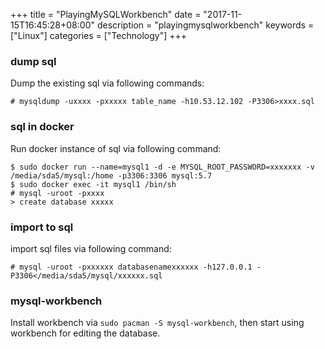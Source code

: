 +++
title = "PlayingMySQLWorkbench"
date = "2017-11-15T16:45:28+08:00"
description = "playingmysqlworkbench"
keywords = ["Linux"]
categories = ["Technology"]
+++
### dump sql
Dump the existing sql via following commands:    

```
# mysqldump -uxxxx -pxxxxx table_name -h10.53.12.102 -P3306>xxxx.sql
```
### sql in docker
Run docker instance of sql via following command:    

```
$ sudo docker run --name=mysql1 -d -e MYSQL_ROOT_PASSWORD=xxxxxxx -v /media/sda5/mysql:/home -p3306:3306 mysql:5.7
$ sudo docker exec -it mysql1 /bin/sh
# mysql -uroot -pxxxx
> create database xxxxx
```
### import to sql
import sql files via following command:    

```
# mysql -uroot -pxxxxxx databasenamexxxxxx -h127.0.0.1 -P3306</media/sda5/mysql/xxxxxx.sql
```
### mysql-workbench
Install workbench via `sudo pacman -S mysql-workbench`, then start using
workbench for editing the database.    
